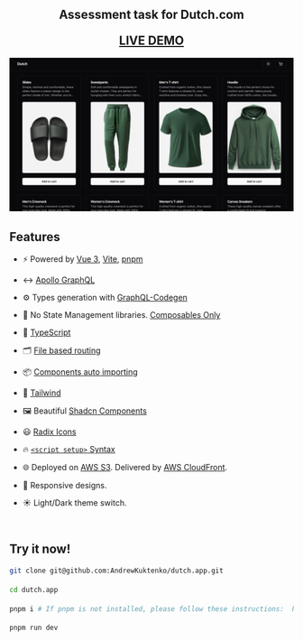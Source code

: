 
<h2 align="center">
  <p>Assessment task for Dutch.com</p>
  <a href="https://d1ulno2xdygae6.cloudfront.net/" target="_blank">LIVE DEMO</a>
</h2>

<div align="center">
  <img alt="Demo" src="./demo/preview.png" />
</div>

## Features

- ⚡️  Powered by [Vue 3](https://github.com/vuejs/core), [Vite](https://github.com/vitejs/vite), [pnpm](https://pnpm.io/)

- ↔️ [Apollo GraphQL](https://apollo.vuejs.org/)

- ⚙️ Types generation with [GraphQL-Codegen](https://the-guild.dev/graphql/codegen/docs/getting-started)

- 🚫 No State Management libraries. [Composables Only](https://vuejs.org/guide/reusability/composables)

- 🦾 [TypeScript](https://www.typescriptlang.org/)

- 🗂 [File based routing](https://github.com/posva/unplugin-vue-router)

- 📦 [Components auto importing](https://github.com/unplugin/unplugin-vue-components)

- 🎨 [Tailwind](https://tailwindcss.com/)

- 🖼️ Beautiful [Shadcn Components](https://www.shadcn-vue.com/)

- 😃 [Radix Icons](https://www.radix-ui.com/icons)

- 🔥 [`<script setup>` Syntax](https://vuejs.org/api/sfc-script-setup)

- 🌐 Deployed on [AWS S3](https://aws.amazon.com/s3/). Delivered by [AWS CloudFront](https://aws.amazon.com/cloudfront/).

- 📱 Responsive designs.

- ☀️ Light/Dark theme switch.

<br>

## Try it now!

```bash
git clone git@github.com:AndrewKuktenko/dutch.app.git

cd dutch.app

pnpm i # If pnpm is not installed, please follow these instructions:  https://pnpm.io/installation

pnpm run dev
```
